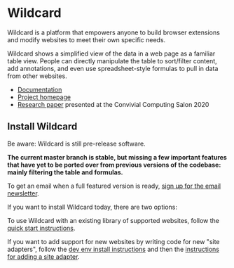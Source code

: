 # Wildcard

Wildcard is a platform that empowers anyone to build browser extensions and modify websites to meet their own specific needs.

Wildcard shows a simplified view of the data in a web page as a familiar table view. People can directly manipulate the table to sort/filter content, add annotations, and even use spreadsheet-style formulas to pull in data from other websites.

* [Documentation](https://geoffreylitt.github.io/wildcard)
* [Project homepage](https://www.geoffreylitt.com/wildcard/)
* [Research paper](https://www.geoffreylitt.com/wildcard/salon2020/) presented at the Convivial Computing Salon 2020

## Install Wildcard

Be aware: Wildcard is still pre-release software.

**The current master branch is stable, but missing a few important features
that have yet to be ported over from previous versions of the codebase: mainly filtering the table and formulas.**

To get an email when a full featured version is ready, [sign up for the email newsletter](https://tinyletter.com/wildcard-extension).

If you want to install Wildcard today, there are two options:

To use Wildcard with an existing library of supported websites, follow the [quick start instructions](https://geoffreylitt.github.io/wildcard/#/quickstart).

If you want to add support for new websites by writing code for new "site adapters", follow the [dev env install instructions](https://geoffreylitt.github.io/wildcard/#/devenv) and then the [instructions for adding a site adapter](https://geoffreylitt.github.io/wildcard/#/add-scraper).
